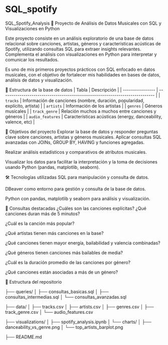 # SQL_spotify
SQL_Spotify_Analysis
🎵 Proyecto de Análisis de Datos Musicales con SQL y Visualizaciones en Python

Este proyecto consiste en un análisis exploratorio de una base de datos relacional sobre canciones, artistas, géneros y características acústicas de Spotify, utilizando consultas SQL para extraer insights relevantes. Complementa el análisis con visualizaciones en Python para interpretar y comunicar los resultados.

Es uno de mis primeros proyectos prácticos con SQL enfocado en datos musicales, con el objetivo de fortalecer mis habilidades en bases de datos, análisis de datos y visualización.

📁 Estructura de la base de datos
| Tabla            | Descripción                                                                  |
| ---------------- | ---------------------------------------------------------------------------- |
| `tracks`         | Información de canciones (nombre, duración, popularidad, explícito, artista) |
| `artists`        | Información de los artistas                                                  |
| `genres`         | Géneros musicales                                                            |
| `track_genre`    | Relación muchos a muchos entre canciones y géneros                           |
| `audio_features` | Características acústicas (energy, danceability, valence, etc)               |


🎯 Objetivos del proyecto
Explorar la base de datos y responder preguntas clave sobre canciones, artistas y géneros musicales.
Aplicar consultas SQL avanzadas con JOINs, GROUP BY, HAVING y funciones agregadas.

Realizar análisis estadísticos y comparativos de atributos musicales.

Visualizar los datos para facilitar la interpretación y la toma de decisiones usando Python (pandas, matplotlib, seaborn).

🛠️ Tecnologías utilizadas
SQL para manipulación y consulta de datos.

DBeaver como entorno para gestión y consulta de la base de datos.

Python con pandas, matplotlib y seaborn para análisis y visualización.




🧠 Consultas destacadas
¿Cuáles son las canciones explícitas?
¿Qué canciones duran más de 5 minutos?

¿Cuál es la canción más popular?

¿Qué artistas tienen más canciones en la base?

¿Qué canciones tienen mayor energía, bailabilidad y valencia combinadas?

¿Qué géneros tienen canciones más bailables de media?

¿Cuál es la duración promedio de las canciones por género?

¿Qué canciones están asociadas a más de un género?

📁 Estructura del repositorio

├── queries/
│   ├── consultas_basicas.sql
│   ├── consultas_intermedias.sql
│   └── consultas_avanzadas.sql

├── data/
│   ├── tracks.csv
│   ├── artists.csv
│   ├── genres.csv
│   ├── track_genre.csv
│   └── audio_features.csv

├── visualizations/
│   ├── spotify_analysis.ipynb
│   └── charts/
│       ├── danceability_vs_genre.png
│       └── top_artists_barplot.png

├── README.md
